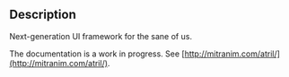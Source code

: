 ## Description

Next-generation UI framework for the sane of us.

The documentation is a work in progress. See
[http://mitranim.com/atril/](http://mitranim.com/atril/).
